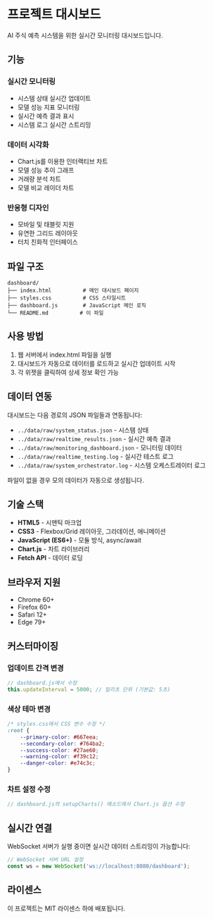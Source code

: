 # 프로젝트 대시보드

AI 주식 예측 시스템을 위한 실시간 모니터링 대시보드입니다.

## 기능

### 실시간 모니터링
- 시스템 상태 실시간 업데이트
- 모델 성능 지표 모니터링
- 실시간 예측 결과 표시
- 시스템 로그 실시간 스트리밍

### 데이터 시각화
- Chart.js를 이용한 인터랙티브 차트
- 모델 성능 추이 그래프
- 거래량 분석 차트
- 모델 비교 레이더 차트

### 반응형 디자인
- 모바일 및 태블릿 지원
- 유연한 그리드 레이아웃
- 터치 친화적 인터페이스

## 파일 구조

```
dashboard/
├── index.html          # 메인 대시보드 페이지
├── styles.css          # CSS 스타일시트
├── dashboard.js        # JavaScript 메인 로직
└── README.md          # 이 파일
```

## 사용 방법

1. 웹 서버에서 index.html 파일을 실행
2. 대시보드가 자동으로 데이터를 로드하고 실시간 업데이트 시작
3. 각 위젯을 클릭하여 상세 정보 확인 가능

## 데이터 연동

대시보드는 다음 경로의 JSON 파일들과 연동됩니다:

- `../data/raw/system_status.json` - 시스템 상태
- `../data/raw/realtime_results.json` - 실시간 예측 결과
- `../data/raw/monitoring_dashboard.json` - 모니터링 데이터
- `../data/raw/realtime_testing.log` - 실시간 테스트 로그
- `../data/raw/system_orchestrator.log` - 시스템 오케스트레이터 로그

파일이 없을 경우 모의 데이터가 자동으로 생성됩니다.

## 기술 스택

- **HTML5** - 시맨틱 마크업
- **CSS3** - Flexbox/Grid 레이아웃, 그라데이션, 애니메이션
- **JavaScript (ES6+)** - 모듈 방식, async/await
- **Chart.js** - 차트 라이브러리
- **Fetch API** - 데이터 로딩

## 브라우저 지원

- Chrome 60+
- Firefox 60+
- Safari 12+
- Edge 79+

## 커스터마이징

### 업데이트 간격 변경
```javascript
// dashboard.js에서 수정
this.updateInterval = 5000; // 밀리초 단위 (기본값: 5초)
```

### 색상 테마 변경
```css
/* styles.css에서 CSS 변수 수정 */
:root {
    --primary-color: #667eea;
    --secondary-color: #764ba2;
    --success-color: #27ae60;
    --warning-color: #f39c12;
    --danger-color: #e74c3c;
}
```

### 차트 설정 수정
```javascript
// dashboard.js의 setupCharts() 메소드에서 Chart.js 옵션 수정
```

## 실시간 연결

WebSocket 서버가 실행 중이면 실시간 데이터 스트리밍이 가능합니다:

```javascript
// WebSocket 서버 URL 설정
const ws = new WebSocket('ws://localhost:8080/dashboard');
```

## 라이센스

이 프로젝트는 MIT 라이센스 하에 배포됩니다.